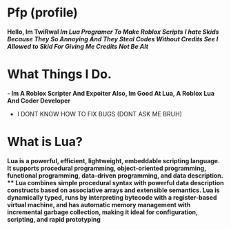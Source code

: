 # Pfp (profile)
**Hello, Im TwiRwal _Im Lua Programer To Make Roblox Scripts_**
**_I hate Skids Because They So Annoying And They Steal Codes Without Credits See I Allowed to Skid For Giving Me Credits Not Be Alt_**

# What Things I Do.
**- Im A Roblox Scripter And Expoiter Also, Im Good At Lua, A Roblox Lua And Coder Developer**
- I DONT KNOW HOW TO FIX BUGS (DONT ASK ME BRUH)

# What is Lua?
**Lua is a powerful, efficient, lightweight, embeddable scripting language. It supports procedural programming, object-oriented programming, functional programming, data-driven programming, and data description.
**
Lua combines simple procedural syntax with powerful data description constructs based on associative arrays and extensible semantics. Lua is dynamically typed, runs by interpreting bytecode with a register-based virtual machine, and has automatic memory management with incremental garbage collection, making it ideal for configuration, scripting, and rapid prototyping**


